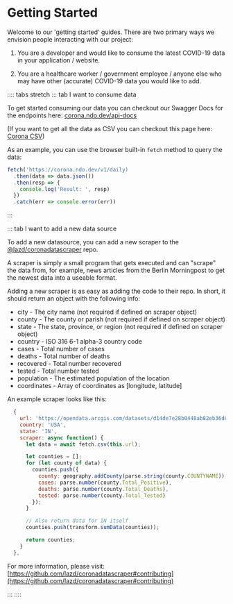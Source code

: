 # Getting Started

Welcome to our 'getting started' guides. There are two primary ways we envision people interacting with our project:

1. You are a developer and would like to consume the latest COVID-19 data in your application / website.

2. You are a healthcare worker / government employee / anyone else who may have other (accurate) COVID-19 data you would like to add.

:::: tabs stretch
::: tab I want to consume data

To get started consuming our data you can checkout our Swagger Docs for the endpoints here: [corona.ndo.dev/api-docs](https://corona.ndo.dev/api-docs)

(If you want to get all the data as CSV you can checkout this page here: [Corona CSV](https://coronadatascraper.com/#data.csv))

As an example, you can use the browser built-in `fetch` method to query the data:

```javascript
fetch('https://corona.ndo.dev/v1/daily)
  .then(data => data.json())
  .then(resp => {
    console.log('Result: ', resp)
  })
  .catch(err => console.error(err))
```

:::

::: tab I want to add a new data source

To add a new datasource, you can add a new scraper to the [@lazd/coronadatascraper](https://github.com/lazd/coronadatascraper) repo.

A scraper is simply a small program that gets executed and can "scrape" the data from, for example, news articles from the Berlin Morningpost to get the newest data into a useable format.

Adding a new scraper is as easy as adding the code to their repo. In short, it should return an object with the following info:

- city - The city name (not required if defined on scraper object)
- county - The county or parish (not required if defined on scraper object)
- state - The state, province, or region (not required if defined on scraper object)
- country - ISO 316 6-1 alpha-3 country code
- cases - Total number of cases
- deaths - Total number of deaths
- recovered - Total number recovered
- tested - Total number tested
- population - The estimated population of the location
- coordinates - Array of coordinates as [longitude, latitude]

An example scraper looks like this:

```js
  {
    url: 'https://opendata.arcgis.com/datasets/d14de7e28b0448ab82eb36d6f25b1ea1_0.csv',
    country: 'USA',
    state: 'IN',
    scraper: async function() {
      let data = await fetch.csv(this.url);

      let counties = [];
      for (let county of data) {
        counties.push({
          county: geography.addCounty(parse.string(county.COUNTYNAME)), // Add " County" to the end
          cases: parse.number(county.Total_Positive),
          deaths: parse.number(county.Total_Deaths),
          tested: parse.number(county.Total_Tested)
        });
      }

      // Also return data for IN itself
      counties.push(transform.sumData(counties));

      return counties;
    }
  },
```

For more information, please visit: [https://github.com/lazd/coronadatascraper#contributing](https://github.com/lazd/coronadatascraper#contributing)

:::
::::
